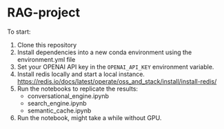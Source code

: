 # RAG-project

To start:

1. Clone this repository
2. Install dependencies into a new conda environment using the environment.yml file
3. Set your OPENAI API key in the `OPENAI_API_KEY` environment variable. 
4. Install redis locally and start a local instance. https://redis.io/docs/latest/operate/oss_and_stack/install/install-redis/
5. Run the notebooks to replicate the results: 
    - conversational_engine.ipynb
    - search_engine.ipynb
    - semantic_cache.ipynb
6. Run the notebook, might take a while without GPU.
